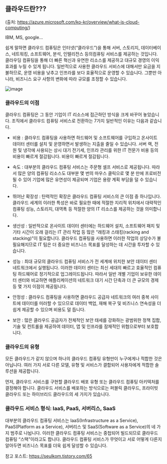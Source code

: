## 클라우드란???
(출처: https://azure.microsoft.com/ko-kr/overview/what-is-cloud-computing/)


IBM, MS, google...


쉽게 말하면 클라우드 컴퓨팅은 인터넷(“클라우드”)을 통해 서버, 스토리지, 데이터베이스, 네트워킹, 소프트웨어, 분석, 인텔리전스 등의컴퓨팅 서비스를 제공하는 것입니다.
클라우딩 컴퓨팅을 통해 더 빠른 혁신과 유연한 리소스를 제공하고 대규모 경영의 이익 효과를 누릴 수 있게 됩니다.
일반적으로 사용한 클라우드 서비스에 대해서만 요금을 지불하므로, 운영 비용을 낮추고 인프라를 보다 효율적으로 운영할 수 있습니다.
그뿐만 아니라, 비즈니스 요구 사항의 변화에 따라 규모를 조정할 수 있습니다.

![image](https://user-images.githubusercontent.com/47058441/67297196-87f32f00-f524-11e9-9a1f-405902a93761.png)

### 클라우드의 이점

클라우드 컴퓨팅은 그 동안 기업이 IT 리소스에 접근하던 방식을 크게 바꾸어 놓았습니다. 
조직에서 클라우드 컴퓨팅 서비스로 전환하는 7가지 일반적인 이유는 다음과 같습니다.

* 비용 : 클라우드 컴퓨팅을 사용하면 하드웨어 및 소프트웨어를 구입하고 온사이트 데이터 센터를 설치 및 운영하면서 발생하는 지출을 줄일 수 있습니다.
        서버 랙, 전원 및 냉각에 사용되는 상시 대기 전기세, 인프라 관리를 위한 IT 전문가 비용 등의 비용이 빠르게 절감됩니다. 비용이 빠르게 절감됩니다.

* 속도 : 대부분의 클라우드 컴퓨팅 서비스는 주문형 셀프 서비스로 제공됩니다. 따라서 많은 양의 컴퓨팅 리소스도 대부분 몇 번의 마우스 클릭으로 몇 분 만에          프로비전될 수 있어 기업에 많은 유연성이 제공되며 기업은 용량 계획 부담을 덜 수 있습니다.

* 뛰어난 확장성 : 탄력적인 확장은 클라우드 컴퓨팅 서비스의 큰 이점 중 하나입니다. 클라우드 세계의 이러한 특성은 바로 필요한 때에 적절한 지리적 
                위치에서 대략적인 컴퓨팅 성능, 스토리지, 대역폭 등 적절한 양의 IT 리소스를 제공하는 것을 의미합니다.
                
* 생산성 : 일반적으로 온사이트 데이터 센터에는 하드웨어 설치, 소프트웨어 패치 및 기타 시간이 오래 걸리는 IT 관리 작업 등 많은 
          “래킹과 스태킹(racking and stacking)”이 필요합니다. 
            클라우드 컴퓨팅을 사용하면 이러한 작업의 상당수가 불필요해지므로 IT 팀은 더 중요한 비즈니스 목표를 달성하는 데 시간을 투자할 수 있습니다.

* 성능 : 최대 규모의 클라우드 컴퓨팅 서비스가 전 세계에 위치한 보안 데이터 센터 네트워크에서 실행됩니다. 이러한 데이터 센터는 최신 세대의 빠르고 
        효율적인 컴퓨팅 하드웨어로 정기적으로 업그레이드됩니다. 따라서 일반 개별 기업이 보유한 데이터 센터와 비교하면 
        애플리케이션의 네트워크 대기 시간 단축과 더 큰 규모의 경제 등 몇 가지 이점이 제공됩니다.

* 안정성 : 클라우드 컴퓨팅을 사용하면 클라우드 공급자 네트워크의 여러 중복 사이트에 데이터를 미러할 수 있으므로 데이터 백업, 재해 복구 및 비즈니스 
          연속성을 더 쉽게 제공할 수 있으며 비용도 덜 듭니다.
          
* 보안 : 많은 클라우드 공급자가 전체적인 보안 태세를 강화하는 광범위한 정책 집합, 기술 및 컨트롤을 제공하여 데이터, 앱 및 인프라를 잠재적인 
        위협으로부터 보호합니다.
        
        
 ### 클라우드의 유형
 모든 클라우드가 같지 않으며 하나의 클라우드 컴퓨팅 유형만이 누구에게나 적합한 것은 아닙니다. 여러 가지 서로 다른 모델, 유형 및 서비스가 결합되어 사용자에게 적합한 솔루션을 제공합니다.

먼저, 클라우드 서비스를 구현할 클라우드 배포 유형 또는 클라우드 컴퓨팅 아키텍처를 결정해야 합니다. 클라우드 서비스를 배포하는 방식으로는 퍼블릭 클라우드, 프라이빗 클라우드 또는 하이브리드 클라우드의 세 가지가 있습니다.

### 클라우드 서비스 형식: IaaS, PaaS, 서버리스, SaaS

대부분의 클라우드 컴퓨팅 서비스는 IaaS(Infrastructure as a Service), PaaS(Platform as a Service), 서버리스 및 SaaS(Software as a Service)의
네 가지 범주로 나뉩니다. 이러한 클라우드 컴퓨팅 서비스는 중첩되어 빌드되므로 클라우드 컴퓨팅 “스택”이라고도 합니다. 
클라우드 컴퓨팅 서비스가 무엇이고 서로 어떻게 다른지 알아두면 비즈니스 목표를 더욱 쉽게 달성할 수 있습니다.

참고 포스트: https://seulkom.tistory.com/65
